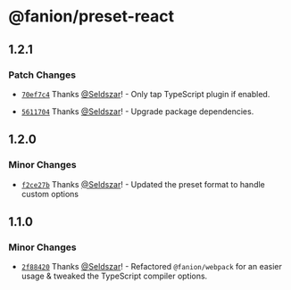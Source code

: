 # @fanion/preset-react

## 1.2.1

### Patch Changes

- [`70ef7c4`](https://github.com/Seldszar/fanion/commit/70ef7c43c32dc03678f61d5c4319654c33b8748b) Thanks [@Seldszar](https://github.com/Seldszar)! - Only tap TypeScript plugin if enabled.

- [`5611704`](https://github.com/Seldszar/fanion/commit/561170439b674850427c34d39353b5065aa384bf) Thanks [@Seldszar](https://github.com/Seldszar)! - Upgrade package dependencies.

## 1.2.0

### Minor Changes

- [`f2ce27b`](https://github.com/Seldszar/fanion/commit/f2ce27bf8750657cf7225df7e1513e7255d52a1e) Thanks [@Seldszar](https://github.com/Seldszar)! - Updated the preset format to handle custom options

## 1.1.0

### Minor Changes

- [`2f88420`](https://github.com/Seldszar/fanion/commit/2f8842086b344dae906c6521462354d5b4073470) Thanks [@Seldszar](https://github.com/Seldszar)! - Refactored `@fanion/webpack` for an easier usage & tweaked the TypeScript compiler options.
